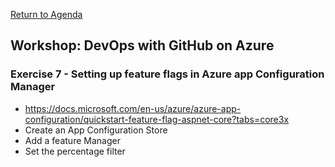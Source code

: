 
[Return to Agenda](README.md)
<br/>

## Workshop: DevOps with GitHub on Azure

### Exercise 7 - Setting up feature flags in Azure app Configuration Manager 
 - https://docs.microsoft.com/en-us/azure/azure-app-configuration/quickstart-feature-flag-aspnet-core?tabs=core3x
 - Create an App Configuration Store
 - Add a feature Manager
 - Set the percentage filter





